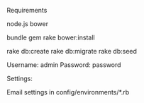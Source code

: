 Requirements

node.js
bower

bundle gem
rake bower:install

rake db:create
rake db:migrate
rake db:seed


Username: admin
Password: password



Settings:

Email settings in config/environments/*.rb
